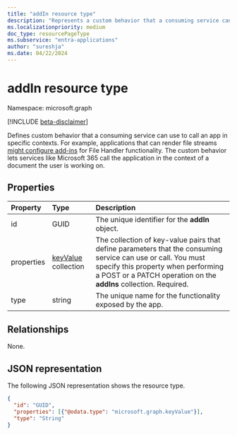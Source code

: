 ```yaml
---
title: "addIn resource type"
description: "Represents a custom behavior that a consuming service can use to call an app in specific contexts."
ms.localizationpriority: medium
doc_type: resourcePageType
ms.subservice: "entra-applications"
author: "sureshja"
ms.date: 04/22/2024
---
```


# addIn resource type

Namespace: microsoft.graph

[!INCLUDE [beta-disclaimer](../../includes/beta-disclaimer.md)]

Defines custom behavior that a consuming service can use to call an app in specific contexts. For example, applications that can render file streams [might configure add-ins](/onedrive/developer/file-handlers/?view=odsp-graph-online&preserve-view=true) for File Handler functionality. The custom behavior lets services like Microsoft 365 call the application in the context of a document the user is working on.

## Properties
| Property	   | Type	|Description|
|:---------------|:--------|:----------|
|id|GUID|The unique identifier for the **addIn** object.|
|properties|[keyValue](keyvalue.md) collection|The collection of key-value pairs that define parameters that the consuming service can use or call. You must specify this property when performing a POST or a PATCH operation on the **addIns** collection. Required.|
|type|string|The unique name for the functionality exposed by the app. |

## Relationships
None.

## JSON representation

The following JSON representation shows the resource type.

<!-- {
  "blockType": "resource",
  "optionalProperties": [

  ],
  "@odata.type": "microsoft.graph.addIn"
}-->

```json
{
  "id": "GUID",
  "properties": [{"@odata.type": "microsoft.graph.keyValue"}],
  "type": "String"
}

```

<!-- uuid: 8fcb5dbc-d5aa-4681-8e31-b001d5168d79
2015-10-25 14:57:30 UTC -->
<!--
{
  "type": "#page.annotation",
  "description": "addIn resource",
  "keywords": "",
  "section": "documentation",
  "tocPath": "",
  "suppressions": []
}
-->
